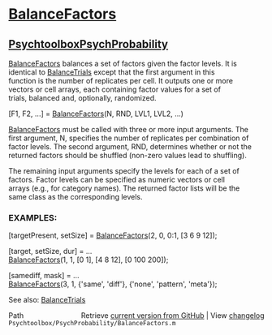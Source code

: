 # [BalanceFactors](BalanceFactors)
## [Psychtoolbox](Psychtoolbox)[PsychProbability](PsychProbability)

[BalanceFactors](BalanceFactors) balances a set of factors given the factor levels.  It is  
identical to [BalanceTrials](BalanceTrials) except that the first argument in this  
function is the number of replicates per cell.  It outputs one or more  
vectors or cell arrays, each containing factor values for a set of  
trials, balanced and, optionally, randomized.  
  
[F1, F2, ...] = [BalanceFactors](BalanceFactors)(N, RND, LVL1, LVL2, ...)  
  
[BalanceFactors](BalanceFactors) must be called with three or more input arguments.  The  
first argument, N, specifies the number of replicates per combination of  
factor levels.  The second argument, RND, determines whether or not the  
returned factors should be shuffled (non-zero values lead to shuffling).  
  
The remaining input arguments specify the levels for each of a set of  
factors.  Factor levels can be specified as numeric vectors or cell  
arrays (e.g., for category names).  The returned factor lists will be the  
same class as the corresponding levels.  
  
### EXAMPLES:  
  
 [targetPresent, setSize] = [BalanceFactors](BalanceFactors)(2, 0, 0:1, [3 6 9 12]);  
  
 [target, setSize, dur] = ...  
    [BalanceFactors](BalanceFactors)(1, 1, [0 1], [4 8 12], [0 100 200]);  
  
 [samediff, mask] = ...  
    [BalanceFactors](BalanceFactors)(3, 1, {'same', 'diff'}, {'none', 'pattern', 'meta'});  
  
See also: [BalanceTrials](BalanceTrials)  




<div class="code_header" style="text-align:right;">
  <span style="float:left;">Path&nbsp;&nbsp;</span> <span class="counter">Retrieve <a href=
  "https://raw.github.com/Psychtoolbox-3/Psychtoolbox-3/beta/Psychtoolbox/PsychProbability/BalanceFactors.m">current version from GitHub</a> | View <a href=
  "https://github.com/Psychtoolbox-3/Psychtoolbox-3/commits/beta/Psychtoolbox/PsychProbability/BalanceFactors.m">changelog</a></span>
</div>
<div class="code">
  <code>Psychtoolbox/PsychProbability/BalanceFactors.m</code>
</div>

